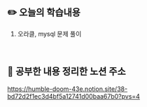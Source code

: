 ## :pencil2:  오늘의 학습내용
1. 오라클, mysql 문제 풀이
<br>

## :memo:  공부한 내용 정리한 노션 주소
<https://humble-doom-43e.notion.site/38-bd72d2f1ec3d4bf5a12741d00baa67b0?pvs=4>
